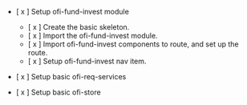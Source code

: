 - [ x ] Setup ofi-fund-invest module
    - [ x ] Create the basic skeleton.
    - [ x ] Import the ofi-fund-invest module. 
    - [ x ] Import ofi-fund-invest components to route, and set up the route.   
    - [ x ] Setup ofi-fund-invest nav item. 
    
- [ x ] Setup basic ofi-req-services
- [ x ] Setup basic ofi-store
